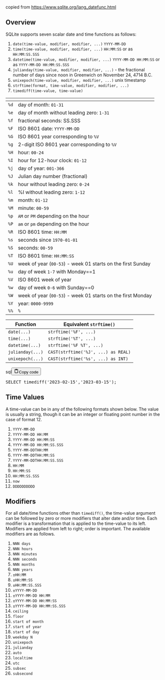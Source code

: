 <p>copied from <a href="https://www.sqlite.org/lang_datefunc.html">https://www.sqlite.org/lang_datefunc.html</a></p>
<h2>Overview</h2>
<p>SQLite supports seven scalar date and time functions as follows:</p>
<ol>
<li><code>date(time-value, modifier, modifier, ...)</code>  <code>YYYY-MM-DD</code></li>
<li><code>time(time-value, modifier, modifier, ...)</code>  <code>HH:MM:SS</code> or as <code>HH:MM:SS.SSS</code></li>
<li><code>datetime(time-value, modifier, modifier, ...)</code>  <code>YYYY-MM-DD HH:MM:SS</code> or as <code>YYYY-MM-DD HH:MM:SS.SSS</code></li>
<li><code>julianday(time-value, modifier, modifier, ...)</code>  - the fractional number of days since noon in Greenwich on November 24, 4714 B.C.</li>
<li><code>unixepoch(time-value, modifier, modifier, ...)</code>  unix timestamp</li>
<li><code>strftime(format, time-value, modifier, modifier, ...)</code></li>
<li><code>timediff(time-value, time-value)</code></li>
</ol>
<table>
<thead>
<tr>
<th></th>
<th></th>
</tr>
</thead>
<tbody>
<tr>
<td><code>%d</code></td>
<td>day of month: <code>01-31</code></td>
</tr>
<tr>
<td><code>%e</code></td>
<td>day of month without leading zero: <code>1-31</code></td>
</tr>
<tr>
<td><code>%f</code></td>
<td>fractional seconds: SS.SSS</td>
</tr>
<tr>
<td><code>%F</code></td>
<td>ISO 8601 date: <code>YYYY-MM-DD</code></td>
</tr>
<tr>
<td><code>%G</code></td>
<td>ISO 8601 year corresponding to <code>%V</code></td>
</tr>
<tr>
<td><code>%g</code></td>
<td>2-digit ISO 8601 year corresponding to <code>%V</code></td>
</tr>
<tr>
<td><code>%H</code></td>
<td>hour: <code>00-24</code></td>
</tr>
<tr>
<td><code>%I</code></td>
<td>hour for 12-hour clock: <code>01-12</code></td>
</tr>
<tr>
<td><code>%j</code></td>
<td>day of year: <code>001-366</code></td>
</tr>
<tr>
<td><code>%J</code></td>
<td>Julian day number (fractional)</td>
</tr>
<tr>
<td><code>%k</code></td>
<td>hour without leading zero: <code>0-24</code></td>
</tr>
<tr>
<td><code>%l</code></td>
<td>%I without leading zero: <code>1-12</code></td>
</tr>
<tr>
<td><code>%m</code></td>
<td>month: <code>01-12</code></td>
</tr>
<tr>
<td><code>%M</code></td>
<td>minute: <code>00-59</code></td>
</tr>
<tr>
<td><code>%p</code></td>
<td><code>AM</code> or <code>PM</code> depending on the hour</td>
</tr>
<tr>
<td><code>%P</code></td>
<td><code>am</code> or <code>pm</code> depending on the hour</td>
</tr>
<tr>
<td><code>%R</code></td>
<td>ISO 8601 time: <code>HH:MM</code></td>
</tr>
<tr>
<td><code>%s</code></td>
<td>seconds since <code>1970-01-01</code></td>
</tr>
<tr>
<td><code>%S</code></td>
<td>seconds: <code>00-59</code></td>
</tr>
<tr>
<td><code>%T</code></td>
<td>ISO 8601 time: <code>HH:MM:SS</code></td>
</tr>
<tr>
<td><code>%U</code></td>
<td>week of year (<code>00-53</code>) - week 01 starts on the first Sunday</td>
</tr>
<tr>
<td><code>%u</code></td>
<td>day of week <code>1-7</code> with Monday==1</td>
</tr>
<tr>
<td><code>%V</code></td>
<td>ISO 8601 week of year</td>
</tr>
<tr>
<td><code>%w</code></td>
<td>day of week <code>0-6</code> with Sunday==0</td>
</tr>
<tr>
<td><code>%W</code></td>
<td>week of year (<code>00-53</code>) - week 01 starts on the first Monday</td>
</tr>
<tr>
<td><code>%Y</code></td>
<td>year: <code>0000-9999</code></td>
</tr>
<tr>
<td><code>%%</code></td>
<td><code>%</code></td>
</tr>
</tbody>
</table>
<table>
<thead>
<tr>
<th>Function</th>
<th>Equivalent <code>strftime()</code></th>
</tr>
</thead>
<tbody>
<tr>
<td><code>date(...)</code></td>
<td><code>strftime('%F', ...)</code></td>
</tr>
<tr>
<td><code>time(...)</code></td>
<td><code>strftime('%T', ...)</code></td>
</tr>
<tr>
<td><code>datetime(...)</code></td>
<td><code>strftime('%F %T', ...)</code></td>
</tr>
<tr>
<td><code>julianday(...)</code></td>
<td><code>CAST(strftime('%J', ...) as REAL)</code></td>
</tr>
<tr>
<td><code>unixepoch(...)</code></td>
<td><code>CAST(strftime('%s', ...) as INT)</code></td>
</tr>
</tbody>
</table>
<div class="code_element"><div class="lang_line"><text>sql</text><button class="copy_code_button" onclick="CopyCode(this)"><svg style="width: 1.2em;height: 1.2em;" aria-hidden="true" xmlns="http://www.w3.org/2000/svg" fill="none" viewBox="0 0 24 24"><path stroke="currentColor" stroke-linecap="round" stroke-linejoin="round" stroke-width="2" d="M15 4h3a1 1 0 0 1 1 1v15a1 1 0 0 1-1 1H6a1 1 0 0 1-1-1V5a1 1 0 0 1 1-1h3m0 3h6m-5-4v4h4V3h-4Z"/></svg><text>Copy code</text></button></div><div class="code language-sql"><div class="highlight"><pre><span></span><span class="k">SELECT</span><span class="w"> </span><span class="n">timediff</span><span class="p">(</span><span class="s1">&#39;2023-02-15&#39;</span><span class="p">,</span><span class="s1">&#39;2023-03-15&#39;</span><span class="p">);</span>
</pre></div></div></div>

<h2>Time Values</h2>
<p>A time-value can be in any of the following formats shown below.
The value is usually a string, though it can be an integer or floating point number in the case of format 12.</p>
<ol>
<li><code>YYYY-MM-DD</code></li>
<li><code>YYYY-MM-DD HH:MM</code></li>
<li><code>YYYY-MM-DD HH:MM:SS</code></li>
<li><code>YYYY-MM-DD HH:MM:SS.SSS</code></li>
<li><code>YYYY-MM-DDTHH:MM</code></li>
<li><code>YYYY-MM-DDTHH:MM:SS</code></li>
<li><code>YYYY-MM-DDTHH:MM:SS.SSS</code></li>
<li><code>HH:MM</code></li>
<li><code>HH:MM:SS</code></li>
<li><code>HH:MM:SS.SSS</code></li>
<li><code>now</code></li>
<li><code>DDDDDDDDDD</code></li>
</ol>
<h2>Modifiers</h2>
<p>For all date/time functions other than <code>timediff()</code>, the time-value argument can be followed by zero or more modifiers that alter date and/or time.
Each modifier is a transformation that is applied to the time-value to its left.
Modifiers are applied from left to right; order is important.
The available modifiers are as follows.</p>
<ol>
<li><code>NNN days</code></li>
<li><code>NNN hours</code></li>
<li><code>NNN minutes</code></li>
<li><code>NNN seconds</code></li>
<li><code>NNN months</code></li>
<li><code>NNN years</code></li>
<li><code>±HH:MM</code></li>
<li><code>±HH:MM:SS</code></li>
<li><code>±HH:MM:SS.SSS</code></li>
<li><code>±YYYY-MM-DD</code></li>
<li><code>±YYYY-MM-DD HH:MM</code></li>
<li><code>±YYYY-MM-DD HH:MM:SS</code></li>
<li><code>±YYYY-MM-DD HH:MM:SS.SSS</code></li>
<li><code>ceiling</code></li>
<li><code>floor</code></li>
<li><code>start of month</code></li>
<li><code>start of year</code></li>
<li><code>start of day</code></li>
<li><code>weekday N</code></li>
<li><code>unixepoch</code></li>
<li><code>julianday</code></li>
<li><code>auto</code></li>
<li><code>localtime</code></li>
<li><code>utc</code></li>
<li><code>subsec</code></li>
<li><code>subsecond</code></li>
</ol>